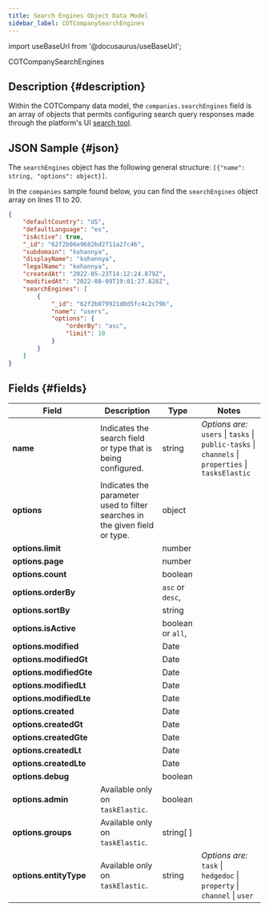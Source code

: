 ```yaml
---
title: Search Engines Object Data Model
sidebar_label: COTCompanySearchEngines
---
```


import useBaseUrl from '@docusaurus/useBaseUrl';

<span className="hero__subtitle">COTCompanySearchEngines</span>

## Description {#description}
Within the COTCompany data model, the `companies.searchEngines` field is an array of objects that permits configuring search query responses made through the platform's UI [search tool](/docs/documentation/client/client_search).

## JSON Sample {#json}
The `searchEngines` object has the following general structure: `[{"name": string, "options": object}]`.

In the `companies` sample found below, you can find the `searchEngines` object array on lines 11 to 20.

```json {11} showLineNumbers
{
    "defaultCountry": "US",
    "defaultLanguage": "es",
    "isActive": true,
    "_id": "62f2b06e9682bd2711a27c46",
    "subdomain": "kohannya",
    "displayName": "kohannya",
    "legalName": "kohannya",
    "createdAt": "2022-05-23T14:12:24.879Z",
    "modifiedAt": "2022-08-09T19:01:27.828Z",
    "searchEngines": [
        {
            "_id": "62f2b079921d0d5fc4c2c79b",
            "name": "users",
            "options": {
                "orderBy": "asc",
                "limit": 10
            }
        }
    ]
}
```

## Fields {#fields}
Field | Description | Type | Notes
---|---|---|---
**name** | Indicates the search field or type that is being configured. | string | _Options are:_ <br/>`users` \| `tasks` \| `public-tasks` \| `channels` \| `properties` \| `tasksElastic`
**options** | Indicates the parameter used to filter searches in the given field or type. | object | 
**options.limit** | | number |
**options.page** | | number |
**options.count** | | boolean |
**options.orderBy** | | `asc` or `desc`,
**options.sortBy** | | string |
**options.isActive** | | boolean or `all`,
**options.modified** | | Date |
**options.modifiedGt** | | Date |
**options.modifiedGte** | | Date |
**options.modifiedLt** | | Date |
**options.modifiedLte** | | Date |
**options.created** | | Date |
**options.createdGt** | | Date |
**options.createdGte** | | Date |
**options.createdLt** | | Date |
**options.createdLte** | | Date |
**options.debug** | | boolean |
**options.admin** | Available only on `taskElastic`. | boolean | 
**options.groups** | Available only on `taskElastic`. | string[ ] | 
**options.entityType** | Available only on `taskElastic`. | string | _Options are:_ <br/>`task` \| `hedgedoc` \| `property` \| `channel` \| `user`

